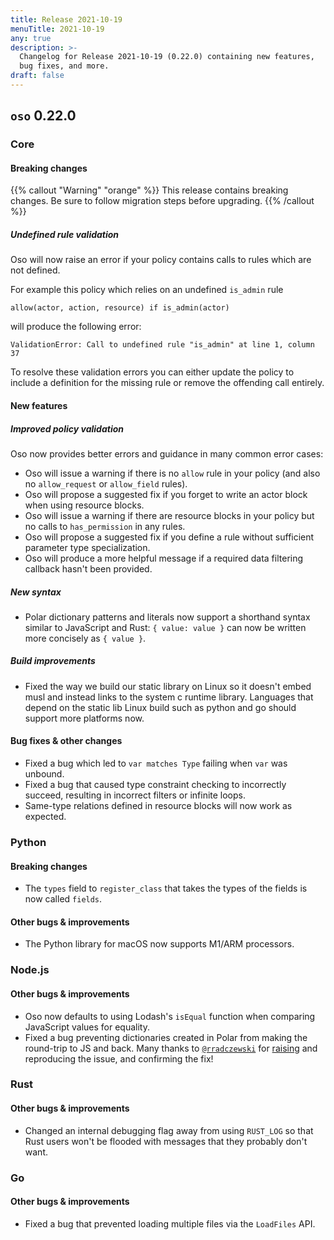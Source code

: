 ```yaml
---
title: Release 2021-10-19
menuTitle: 2021-10-19
any: true
description: >-
  Changelog for Release 2021-10-19 (0.22.0) containing new features,
  bug fixes, and more.
draft: false
---
```



## `oso` 0.22.0

### Core

#### Breaking changes

{{% callout "Warning" "orange" %}}
  This release contains breaking changes. Be sure to follow migration steps
  before upgrading.
{{% /callout %}}

##### Undefined rule validation

Oso will now raise an error if your policy contains calls to rules which are not defined.

For example this policy which relies on an undefined `is_admin` rule

```polar
allow(actor, action, resource) if is_admin(actor)
```

will produce the following error:

```console
ValidationError: Call to undefined rule "is_admin" at line 1, column 37
```

To resolve these validation errors you can either update the policy to include a
definition for the missing rule or remove the offending call entirely.

#### New features

##### Improved policy validation

Oso now provides better errors and guidance in many common error cases:

- Oso will issue a warning if there is no `allow` rule in your policy (and
  also no `allow_request` or `allow_field` rules).
- Oso will propose a suggested fix if you forget to write an actor block when
  using resource blocks.
- Oso will issue a warning if there are resource blocks in your policy but
  no calls to `has_permission` in any rules.
- Oso will propose a suggested fix if you define a rule without sufficient
  parameter type specialization.
- Oso will produce a more helpful message if a required data filtering callback
  hasn't been provided.

##### New syntax

- Polar dictionary patterns and literals now support a shorthand syntax similar
  to JavaScript and Rust: `{ value: value }` can now be written more concisely
  as `{ value }`.

##### Build improvements

- Fixed the way we build our static library on Linux so it doesn't embed
  musl and instead links to the system c runtime library.
  Languages that depend on the static lib Linux build such as python and go
  should support more platforms now.

#### Bug fixes & other changes

- Fixed a bug which led to `var matches Type` failing when `var` was unbound.
- Fixed a bug that caused type constraint checking to incorrectly succeed,
  resulting in incorrect filters or infinite loops.
- Same-type relations defined in resource blocks will now work as expected.

### Python

#### Breaking changes

- The `types` field to `register_class` that takes the types of the fields is now called `fields`.


#### Other bugs & improvements

- The Python library for macOS now supports M1/ARM processors.

### Node.js

#### Other bugs & improvements

- Oso now defaults to using Lodash's `isEqual` function when comparing JavaScript values
  for equality.
- Fixed a bug preventing dictionaries created in Polar from making the round-trip
  to JS and back. Many thanks to [`@rradczewski`](https://github.com/rradczewski) for
  [raising](https://github.com/osohq/oso/issues/1242) and reproducing
  the issue, and confirming the fix!

### Rust

#### Other bugs & improvements

- Changed an internal debugging flag away from using `RUST_LOG` so that
  Rust users won't be flooded with messages that they probably don't want.

### Go

#### Other bugs & improvements

- Fixed a bug that prevented loading multiple files via the `LoadFiles` API.
